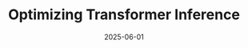 ---
title: "Optimizing Transformer Inference"
date: "2025-06-01"
excerpt: "How to speed up your Transformer models in production."
readTime: "5 min read"
tags:
  - transformers
  - performance
  - tutorial
substackUrl: "https://yoursubstack.substack.com/p/optimizing-transformer-inference"
---